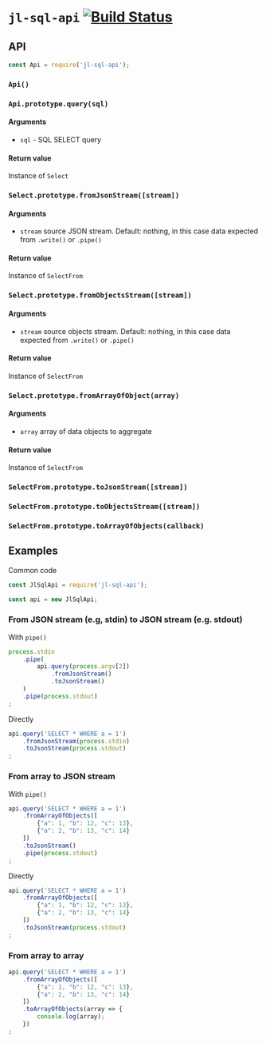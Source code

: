 # `jl-sql-api` [![Build Status](https://travis-ci.org/avz/node-jl-sql-api.svg?branch=master)](https://travis-ci.org/avz/node-jl-sql-api)

## API

```javascript
const Api = require('jl-sql-api');
```

### `Api()`


### `Api.prototype.query(sql)`

#### Arguments

 - `sql` - SQL SELECT query

#### Return value

Instance of `Select`


### `Select.prototype.fromJsonStream([stream])`

#### Arguments

 - `stream` source JSON stream. Default: nothing, in this case data expected from `.write()` or `.pipe()`

#### Return value

Instance of `SelectFrom`


### `Select.prototype.fromObjectsStream([stream])`

#### Arguments

 - `stream` source objects stream. Default: nothing, in this case data expected from `.write()` or `.pipe()`

#### Return value

Instance of `SelectFrom`


### `Select.prototype.fromArrayOfObject(array)`

#### Arguments

 - `array` array of data objects to aggregate

#### Return value

Instance of `SelectFrom`

### `SelectFrom.prototype.toJsonStream([stream])`
### `SelectFrom.prototype.toObjectsStream([stream])`
### `SelectFrom.prototype.toArrayOfObjects(callback)`

## Examples

Common code

```javascript
const JlSqlApi = require('jl-sql-api');

const api = new JlSqlApi;
```

### From JSON stream (e.g, stdin) to JSON stream (e.g. stdout)

With `pipe()`

```javascript
process.stdin
	.pipe(
		api.query(process.argv[2])
			.fromJsonStream()
			.toJsonStream()
	)
	.pipe(process.stdout)
;
```

Directly

```javascript
api.query('SELECT * WHERE a = 1')
	.fromJsonStream(process.stdin)
	.toJsonStream(process.stdout)
;
```

### From array to JSON stream

With `pipe()`

```javascript
api.query('SELECT * WHERE a = 1')
	.fromArrayOfObjects([
		{"a": 1, "b": 12, "c": 13},
		{"a": 2, "b": 13, "c": 14}
	])
	.toJsonStream()
	.pipe(process.stdout)
;
```

Directly

```javascript
api.query('SELECT * WHERE a = 1')
	.fromArrayOfObjects([
		{"a": 1, "b": 12, "c": 13},
		{"a": 2, "b": 13, "c": 14}
	])
	.toJsonStream(process.stdout)
;
```


### From array to array

```javascript
api.query('SELECT * WHERE a = 1')
	.fromArrayOfObjects([
		{"a": 1, "b": 12, "c": 13},
		{"a": 2, "b": 13, "c": 14}
	])
	.toArrayOfObjects(array => {
		console.log(array);
	})
;
```
